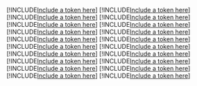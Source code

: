 [!INCLUDE[Include a token here](refs1545190729299/r1.md)]
[!INCLUDE[Include a token here](refs1545190729299/r2.md)]
[!INCLUDE[Include a token here](refs1545190729299/r3.md)]
[!INCLUDE[Include a token here](refs1545190729299/r4.md)]
[!INCLUDE[Include a token here](refs1545190729299/r5.md)]
[!INCLUDE[Include a token here](refs1545190729299/r6.md)]
[!INCLUDE[Include a token here](refs1545190729299/r7.md)]
[!INCLUDE[Include a token here](refs1545190729299/r8.md)]
[!INCLUDE[Include a token here](refs1545190729299/r9.md)]
[!INCLUDE[Include a token here](refs1545190729299/r10.md)]
[!INCLUDE[Include a token here](refs1545190729299/r11.md)]
[!INCLUDE[Include a token here](refs1545190729299/r12.md)]
[!INCLUDE[Include a token here](refs1545190729299/r13.md)]
[!INCLUDE[Include a token here](refs1545190729299/r14.md)]
[!INCLUDE[Include a token here](refs1545190729299/r15.md)]
[!INCLUDE[Include a token here](refs1545190729299/r16.md)]
[!INCLUDE[Include a token here](refs1545190729299/r17.md)]
[!INCLUDE[Include a token here](refs1545190729299/r18.md)]
[!INCLUDE[Include a token here](refs1545190729299/r19.md)]
[!INCLUDE[Include a token here](refs1545190729299/r20.md)]